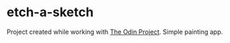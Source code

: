 # etch-a-sketch
Project created while working with [The Odin Project](https://www.theodinproject.com/). Simple painting app.
